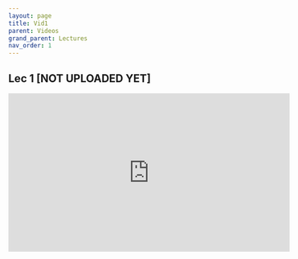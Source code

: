```yaml
---
layout: page
title: Vid1
parent: Videos
grand_parent: Lectures
nav_order: 1
---
```

## Lec 1 [NOT UPLOADED YET]

<iframe width="560" height="315" src="https://www.youtube.com/embed/-hoZfgdfAiM" title="YouTube video player"
    frameborder="0" allow="accelerometer; autoplay; clipboard-write; encrypted-media; gyroscope; picture-in-picture"
    allowfullscreen></iframe>
